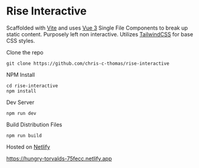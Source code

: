 # Rise Interactive

Scaffolded with [Vite](https://vitejs.org) and uses [Vue 3](https://v3.vuejs.org) Single File Components to break up static content. Purposely left non interactive. Utilizes [TailwindCSS](https://tailwindcss.com) for base CSS styles.

Clone the repo
```
git clone https://github.com/chris-c-thomas/rise-interactive
```

NPM Install
```
cd rise-interactive
npm install
```
Dev Server
```
npm run dev
```

Build Distribution Files
```
npm run build
```

Hosted on [Netlify](https://netlify.com)

https://hungry-torvalds-75fecc.netlify.app
